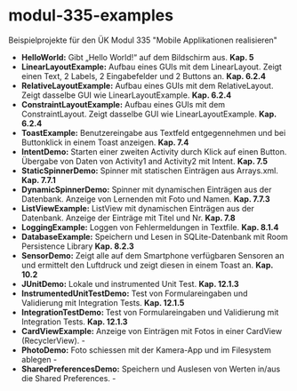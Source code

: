 # modul-335-examples
Beispielprojekte für den ÜK Modul 335 "Mobile Applikationen realisieren"


- <b>HelloWorld:</b> Gibt „Hello World!“ auf dem Bildschirm aus.	<b>Kap. 5 </b>
- <b>LinearLayoutExample:</b> Aufbau eines GUIs mit dem LinearLayout. Zeigt einen Text, 2 Labels, 2 Eingabefelder und 2 Buttons an.	<b>Kap. 6.2.4 </b>
- <b>RelativeLayoutExample:</b>	Aufbau eines GUIs mit dem RelativeLayout. Zeigt dasselbe GUI wie LinearLayoutExample.	<b>Kap. 6.2.4</b>
- <b>ConstraintLayoutExample:</b>	Aufbau eines GUIs mit dem ConstraintLayout. Zeigt dasselbe GUI wie LinearLayoutExample.	<b>Kap. 6.2.4</b>
- <b>ToastExample:</b>	Benutzereingabe aus Textfeld entgegennehmen und bei Buttonklick in einem Toast anzeigen.	<b>Kap. 7.4</b>
- <b>IntentDemo:</b>	Starten einer zweiten Activity durch Klick auf einen Button. Übergabe von Daten von Activity1 and Activity2 mit Intent.	<b>Kap. 7.5</b>
- <b>StaticSpinnerDemo:</b>	Spinner mit statischen Einträgen aus Arrays.xml.	<b>Kap. 7.7.1</b>
- <b>DynamicSpinnerDemo:</b>	Spinner mit dynamischen Einträgen aus der Datenbank. Anzeige von Lernenden mit Foto und Namen.	<b>Kap. 7.7.3</b>
- <b>ListViewExample:</b>	ListView mit dynamischen Einträgen aus der Datenbank. Anzeige der Einträge mit Titel und Nr.	<b>Kap. 7.8</b>
- <b>LoggingExample:</b>	Loggen von Fehlermeldungen in Textfile.	<b>Kap. 8.1.4</b>
- <b>DatabaseExample:</b>	Speichern und Lesen in SQLite-Datenbank mit Room Persistence Library	<b>Kap. 8.2.3</b>
- <b>SensorDemo:</b>	Zeigt alle auf dem Smartphone verfügbaren Sensoren an und ermittelt den Luftdruck und zeigt diesen in einem Toast an.	<b>Kap. 10.2</b>
- <b>JUnitDemo:</b>	Lokale und instrumented Unit Test.	<b>Kap. 12.1.3</b>
- <b>InstrumentedUnitTestDemo:</b> Test von Formulareingaben und Validierung mit Integration Tests. <b>Kap. 12.1.5</b>
- <b>IntegrationTestDemo: </b> Test von Formulareingaben und Validierung mit Integration Tests. <b>Kap. 12.1.3</b>
- <b>CardViewExample:</b> Anzeige von Einträgen mit Fotos in einer CardView (RecyclerView).	-	
- <b>PhotoDemo:</b>	Foto schiessen mit der Kamera-App und im Filesystem ablegen	-	
- <b>SharedPreferencesDemo:</b> Speichern und Auslesen von Werten in/aus die Shared Preferences.	-	

